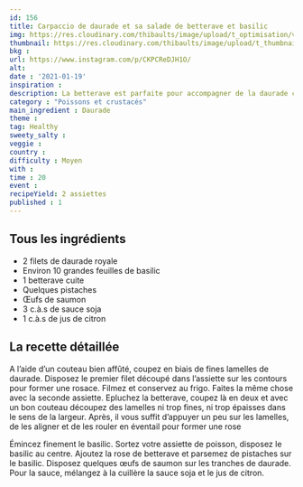 ```yaml
---
id: 156
title: Carpaccio de daurade et sa salade de betterave et basilic
img: https://res.cloudinary.com/thibaults/image/upload/t_optimisation/v1611077466/Recipes/20210119_carpaccio_daurade.jpg
thumbnail: https://res.cloudinary.com/thibaults/image/upload/t_thumbnail_josie/v1611077466/Recipes/20210119_carpaccio_daurade.jpg
bkg : 
url: https://www.instagram.com/p/CKPCReDJH1O/
alt: 
date : '2021-01-19'
inspiration : 
description: La betterave est parfaite pour accompagner de la daurade crue finement tranchée.
category : "Poissons et crustacés"
main_ingredient : Daurade
theme : 
tag: Healthy
sweety_salty : 
veggie : 
country :
difficulty : Moyen
with : 
time : 20
event :
recipeYield: 2 assiettes
published : 1
---
```


## Tous les ingrédients
 - 2 filets de daurade royale
 - Environ 10 grandes feuilles de basilic
 - 1 betterave cuite
 - Quelques pistaches
 - Œufs de saumon
 - 3 c.à.s de sauce soja
 - 1 c.à.s de jus de citron

## La recette détaillée
A l’aide d’un couteau bien affûté, coupez en biais de fines lamelles de daurade. Disposez le premier filet découpé dans l’assiette sur les contours pour former une rosace. Filmez et conservez au frigo. Faites la même chose avec la seconde assiette. Epluchez la betterave, coupez là en deux et avec un bon couteau découpez des lamelles ni trop fines, ni trop épaisses dans le sens de la largeur. Après, il vous suffit d’appuyer un peu sur les lamelles, de les aligner et de les rouler en éventail pour former une rose

Émincez finement le basilic. Sortez votre assiette de poisson, disposez le basilic au centre. Ajoutez la rose de betterave et parsemez de pistaches sur le basilic. Disposez quelques œufs de saumon sur les tranches de daurade. Pour la sauce, mélangez à la cuillère la sauce soja et le jus de citron.